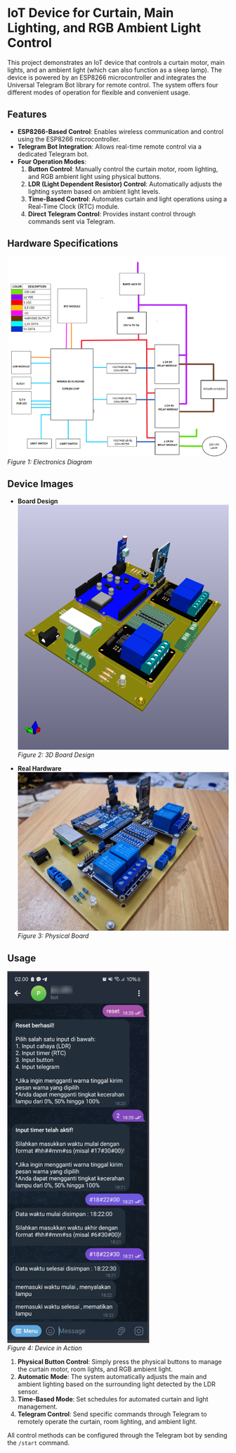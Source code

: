 # IoT Device for Curtain, Main Lighting, and RGB Ambient Light Control  

This project demonstrates an IoT device that controls a curtain motor, main lights, and an ambient light (which can also function as a sleep lamp). The device is powered by an ESP8266 microcontroller and integrates the Universal Telegram Bot library for remote control. The system offers four different modes of operation for flexible and convenient usage.


## Features

- **ESP8266-Based Control**: Enables wireless communication and control using the ESP8266 microcontroller.  
- **Telegram Bot Integration**: Allows real-time remote control via a dedicated Telegram bot.  
- **Four Operation Modes**:  
  1. **Button Control**: Manually control the curtain motor, room lighting, and RGB ambient light using physical buttons.  
  2. **LDR (Light Dependent Resistor) Control**: Automatically adjusts the lighting system based on ambient light levels.  
  3. **Time-Based Control**: Automates curtain and light operations using a Real-Time Clock (RTC) module.  
  4. **Direct Telegram Control**: Provides instant control through commands sent via Telegram.  



## Hardware Specifications  

![Diagram](picture/diagram.png)  
*Figure 1: Electronics Diagram*  



## Device Images  

- **Board Design**  
![Design](picture/design.png)  
*Figure 2: 3D Board Design*  

- **Real Hardware**  
![Real](picture/real.png)  
*Figure 3: Physical Board*  



## Usage  

![Usage](picture/usage.png)  
*Figure 4: Device in Action*  

1. **Physical Button Control**: Simply press the physical buttons to manage the curtain motor, room lights, and RGB ambient light.  
2. **Automatic Mode**: The system automatically adjusts the main and ambient lighting based on the surrounding light detected by the LDR sensor.  
3. **Time-Based Mode**: Set schedules for automated curtain and light management.  
4. **Telegram Control**: Send specific commands through Telegram to remotely operate the curtain, room lighting, and ambient light.  

All control methods can be configured through the Telegram bot by sending the `/start` command. 
